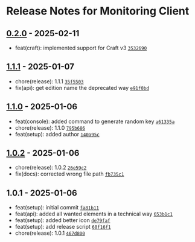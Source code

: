 # Release Notes for Monitoring Client

## [0.2.0] - 2025-02-11

- feat(craft): implemented support for Craft v3 [`3532690`](https://github.com/vandres/craft-monitoring-client/commit/353269099cfaa0fe6218f43d36c492e17673a1d8)

## [1.1.1] - 2025-01-07

- chore(release): 1.1.1 [`35f5503`](https://github.com/vandres/craft-monitoring-client/commit/35f5503cc2ad19e141a4771f9891e4b7a2425b5f)
- fix(api): get edition name the deprecated way [`e91f0bd`](https://github.com/vandres/craft-monitoring-client/commit/e91f0bd7e42323cd926b3a14d47c4b7639ff9374)

## [1.1.0] - 2025-01-06

- feat(console): added command to generate random key [`a61335a`](https://github.com/vandres/craft-monitoring-client/commit/a61335ab4865e15f3cada5d85f458800abb77733)
- chore(release): 1.1.0 [`795b686`](https://github.com/vandres/craft-monitoring-client/commit/795b6868740e5eb860b947d508d73bb93f7b1aeb)
- feat(setup): added author [`140a95c`](https://github.com/vandres/craft-monitoring-client/commit/140a95cadea719de8522191cd61a796298849757)

## [1.0.2] - 2025-01-06

- chore(release): 1.0.2 [`26e59c2`](https://github.com/vandres/craft-monitoring-client/commit/26e59c298f29e2cac414c03759d22f8f0b339e28)
- fix(docs): corrected wrong file path [`fb735c1`](https://github.com/vandres/craft-monitoring-client/commit/fb735c1852052d33c587ab2a128abdca3e5c238e)

## 1.0.1 - 2025-01-06

- feat(setup): initial commit [`fa81b11`](https://github.com/vandres/craft-monitoring-client/commit/fa81b11b7ce02e4580f2056882e90ca634878dd9)
- feat(api): added all wanted elements in a technical way [`653b1c1`](https://github.com/vandres/craft-monitoring-client/commit/653b1c1fb4eb1abf736301e724dc1fc29ce5e0cf)
- feat(setup): added better icon [`de79faf`](https://github.com/vandres/craft-monitoring-client/commit/de79faf8a6c5e72df446020770a72c2f267ba7c9)
- feat(setup): add release script [`60f16f1`](https://github.com/vandres/craft-monitoring-client/commit/60f16f1fe8acd47fe4690df654beade14de23b95)
- chore(release): 1.0.1 [`467d800`](https://github.com/vandres/craft-monitoring-client/commit/467d8009ba4e6191fe9c45a7a036dc67376533f4)

[0.2.0]: https://github.com/vandres/craft-monitoring-client/compare/1.1.1...0.2.0
[1.1.1]: https://github.com/vandres/craft-monitoring-client/compare/1.1.0...1.1.1
[1.1.0]: https://github.com/vandres/craft-monitoring-client/compare/1.0.2...1.1.0
[1.0.2]: https://github.com/vandres/craft-monitoring-client/compare/1.0.1...1.0.2
